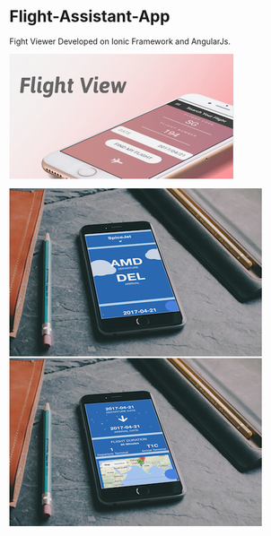 # Flight-Assistant-App

Fight Viewer 
Developed on Ionic Framework and AngularJs.


![alt text](screenshots/cover.png "Main")


![alt text](screenshots/details1.jpg "Main")    ![alt text](screenshots/details2.jpg "Main")
